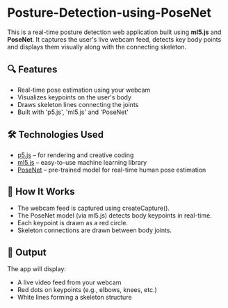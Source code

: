 # Posture-Detection-using-PoseNet

This is a real-time posture detection web application built using **ml5.js** and **PoseNet**. It captures the user's live webcam feed, detects key body points and displays them visually along with the connecting skeleton.
## 🔍 Features

- Real-time pose estimation using your webcam
- Visualizes keypoints on the user's body
- Draws skeleton lines connecting the joints
- Built with 'p5.js', 'ml5.js' and 'PoseNet'

## 🛠️ Technologies Used

- [p5.js](https://p5js.org/) – for rendering and creative coding
- [ml5.js](https://ml5js.org/) – easy-to-use machine learning library
- [PoseNet](https://github.com/tensorflow/tfjs-models/tree/master/posenet) – pre-trained model for real-time human pose estimation


## 🚀 How It Works
- The webcam feed is captured using createCapture().
- The PoseNet model (via ml5.js) detects body keypoints in real-time.
- Each keypoint is drawn as a red circle.
- Skeleton connections are drawn between body joints.

## 📌 Output
The app will display:

- A live video feed from your webcam
- Red dots on keypoints (e.g., elbows, knees, etc.)
- White lines forming a skeleton structure
